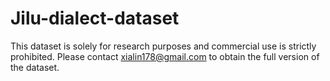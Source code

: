 # Jilu-dialect-dataset

This dataset is solely for research purposes and commercial use is strictly prohibited. Please contact xialin178@gmail.com to obtain the full version of the dataset.
